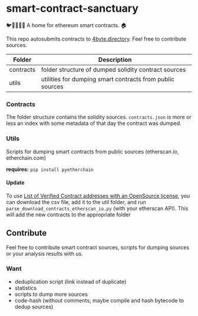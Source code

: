 # smart-contract-sanctuary
🐦🌴🌴🌴🦕 A home for ethereum smart contracts. 🏠

This repo autosubmits contracts to [4byte.directory](https://www.4byte.directory/). Feel free to contribute sources.


| Folder       | Description   |
| ------------ | ------------- |
| contracts    | folder structure of dumped solidity contract sources |
| utils        | utilities for dumping smart contracts from public sources |

### Contracts

The folder structure contains the solidity sources. `contracts.json` is more or less an index with some metadata of that day the contract was dumped.


### Utils

Scripts for dumping smart contracts from public sources (etherscan.io, etherchain.com)

**requires:** `pip install pyetherchain`


#### Update
To use [List of Verified Contract addresses with an OpenSource license](https://etherscan.io/exportData?type=open-source-contract-codes), you can download the csv file, add it to the util folder, and run `parse_download_contracts_etherscan_io.py` (with your etherscan API). This will add the new contracts to the appropriate folder
## Contribute

Feel free to contribute smart contract sources, scripts for dumping sources or your analysis results with us.

### Want

* deduplication script (link instead of duplicate)
* statistics
* scripts to dump more sources
* code-hash (without comments; maybe compile and hash bytecode to dedup sources)
